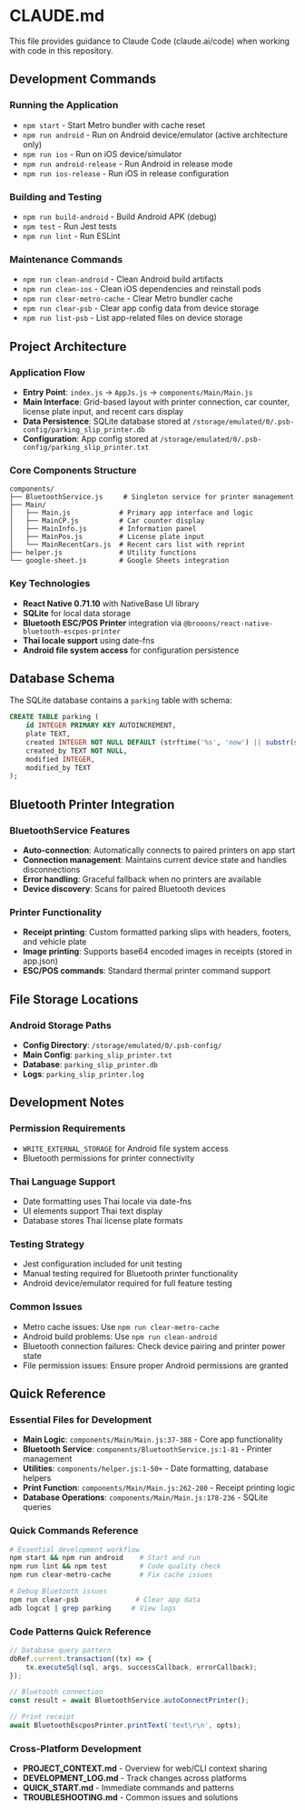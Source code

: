 # CLAUDE.md

This file provides guidance to Claude Code (claude.ai/code) when working with code in this repository.

## Development Commands

### Running the Application
- `npm start` - Start Metro bundler with cache reset
- `npm run android` - Run on Android device/emulator (active architecture only)
- `npm run ios` - Run on iOS device/simulator
- `npm run android-release` - Run Android in release mode
- `npm run ios-release` - Run iOS in release configuration

### Building and Testing
- `npm run build-android` - Build Android APK (debug)
- `npm test` - Run Jest tests
- `npm run lint` - Run ESLint

### Maintenance Commands
- `npm run clean-android` - Clean Android build artifacts
- `npm run clean-ios` - Clean iOS dependencies and reinstall pods
- `npm run clear-metro-cache` - Clear Metro bundler cache
- `npm run clear-psb` - Clear app config data from device storage
- `npm run list-psb` - List app-related files on device storage

## Project Architecture

### Application Flow
- **Entry Point**: `index.js` → `AppJs.js` → `components/Main/Main.js`
- **Main Interface**: Grid-based layout with printer connection, car counter, license plate input, and recent cars display
- **Data Persistence**: SQLite database stored at `/storage/emulated/0/.psb-config/parking_slip_printer.db`
- **Configuration**: App config stored at `/storage/emulated/0/.psb-config/parking_slip_printer.txt`

### Core Components Structure
```
components/
├── BluetoothService.js     # Singleton service for printer management
├── Main/
│   ├── Main.js            # Primary app interface and logic
│   ├── MainCP.js          # Car counter display
│   ├── MainInfo.js        # Information panel
│   ├── MainPos.js         # License plate input
│   └── MainRecentCars.js  # Recent cars list with reprint
├── helper.js              # Utility functions
└── google-sheet.js        # Google Sheets integration
```

### Key Technologies
- **React Native 0.71.10** with NativeBase UI library
- **SQLite** for local data storage
- **Bluetooth ESC/POS Printer** integration via `@brooons/react-native-bluetooth-escpos-printer`
- **Thai locale support** using date-fns
- **Android file system access** for configuration persistence

## Database Schema

The SQLite database contains a `parking` table with schema:
```sql
CREATE TABLE parking (
    id INTEGER PRIMARY KEY AUTOINCREMENT,
    plate TEXT,
    created INTEGER NOT NULL DEFAULT (strftime('%s', 'now') || substr(strftime('%f', 'now'), 4)),
    created_by TEXT NOT NULL,
    modified INTEGER,
    modified_by TEXT
);
```

## Bluetooth Printer Integration

### BluetoothService Features
- **Auto-connection**: Automatically connects to paired printers on app start
- **Connection management**: Maintains current device state and handles disconnections
- **Error handling**: Graceful fallback when no printers are available
- **Device discovery**: Scans for paired Bluetooth devices

### Printer Functionality
- **Receipt printing**: Custom formatted parking slips with headers, footers, and vehicle plate
- **Image printing**: Supports base64 encoded images in receipts (stored in app.json)
- **ESC/POS commands**: Standard thermal printer command support

## File Storage Locations

### Android Storage Paths
- **Config Directory**: `/storage/emulated/0/.psb-config/`
- **Main Config**: `parking_slip_printer.txt`
- **Database**: `parking_slip_printer.db`
- **Logs**: `parking_slip_printer.log`

## Development Notes

### Permission Requirements
- `WRITE_EXTERNAL_STORAGE` for Android file system access
- Bluetooth permissions for printer connectivity

### Thai Language Support
- Date formatting uses Thai locale via date-fns
- UI elements support Thai text display
- Database stores Thai license plate formats

### Testing Strategy
- Jest configuration included for unit testing
- Manual testing required for Bluetooth printer functionality
- Android device/emulator required for full feature testing

### Common Issues
- Metro cache issues: Use `npm run clear-metro-cache`
- Android build problems: Use `npm run clean-android`
- Bluetooth connection failures: Check device pairing and printer power state
- File permission issues: Ensure proper Android permissions are granted

## Quick Reference

### Essential Files for Development
- **Main Logic**: `components/Main/Main.js:37-388` - Core app functionality
- **Bluetooth Service**: `components/BluetoothService.js:1-81` - Printer management
- **Utilities**: `components/helper.js:1-50+` - Date formatting, database helpers
- **Print Function**: `components/Main/Main.js:262-280` - Receipt printing logic
- **Database Operations**: `components/Main/Main.js:178-236` - SQLite queries

### Quick Commands Reference
```bash
# Essential development workflow
npm start && npm run android    # Start and run
npm run lint && npm test        # Code quality check
npm run clear-metro-cache       # Fix cache issues

# Debug Bluetooth issues
npm run clear-psb              # Clear app data
adb logcat | grep parking     # View logs
```

### Code Patterns Quick Reference
```javascript
// Database query pattern
dbRef.current.transaction((tx) => {
    tx.executeSql(sql, args, successCallback, errorCallback);
});

// Bluetooth connection
const result = await BluetoothService.autoConnectPrinter();

// Print receipt
await BluetoothEscposPrinter.printText('text\r\n', opts);
```

### Cross-Platform Development
- **PROJECT_CONTEXT.md** - Overview for web/CLI context sharing
- **DEVELOPMENT_LOG.md** - Track changes across platforms
- **QUICK_START.md** - Immediate commands and patterns
- **TROUBLESHOOTING.md** - Common issues and solutions